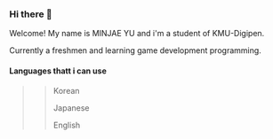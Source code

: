 ### Hi there 👋
Welcome! My name is MINJAE YU and i'm a student of KMU-Digipen.

Currently a freshmen and learning game development programming.

#### Languages thatt i can use
>> Korean
>> 
>> Japanese
>> 
>> English


<!--
**minjae-yu/minjae-yu** is a ✨ _special_ ✨ repository because its `README.md` (this file) appears on your GitHub profile.

Here are some ideas to get you started:

- 🔭 I’m currently working on ...
- 🌱 I’m currently learning ...
- 👯 I’m looking to collaborate on ...
- 🤔 I’m looking for help with ...
- 💬 Ask me about ...
- 📫 How to reach me: ...
- 😄 Pronouns: ...
- ⚡ Fun fact: ...
-->

